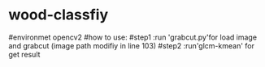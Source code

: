 # wood-classfiy
#environmet   opencv2
#how to use:
#step1 :run 'grabcut.py'for load image and grabcut  (image path modifiy in line 103)
#step2 :run'glcm-kmean' for get result
